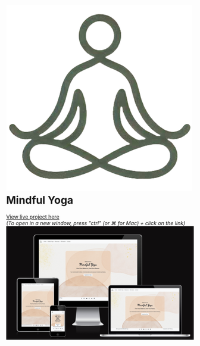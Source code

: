 # ![Logo_t.png](assets/images/Logo_t.png) Mindful Yoga
<a href="https://waiyiwong.github.io/mindful_yoga/" style="text-align: center;">View live project here</a>
    <br>
*(To open in a new window, press "ctrl" (or ⌘ for Mac) + click on the link)*
<img src="assets/images/responsiveness.png">

